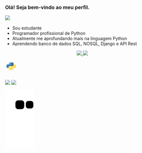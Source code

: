### Olá! Seja bem-vindo ao meu perfil.

<img src="https://komarev.com/ghpvc/?username=davilos&color=blueviolet&style=flat">

- Sou estudante
- Programador profissional de Python
- Atualmente me aprofundando mais na linguagem Python
- Aprendendo banco de dados SQL, NOSQL, Django e API Rest

<div align="center">
  <a href="https://github.com/davilos">
  <img height="180em" src="https://github-readme-stats.vercel.app/api?username=davilos&show_icons=true&theme=dark&include_all_commits=true&count_private=true"/>
  <img height="180em" src="https://github-readme-stats.vercel.app/api/top-langs/?username=davilos&layout=compact&langs_count=7&theme=dark"/>
</div>
<div style="display: inline_block"><br>
  <img align="center" alt="Davilos-Python" height="30" width="40" src="https://raw.githubusercontent.com/devicons/devicon/master/icons/python/python-original.svg">
</div>
  
##
 
<div> 
  <a href="https://instagram.com/davilos.costa" target="_blank"><img src="https://img.shields.io/badge/-Instagram-%23E4405F?style=for-the-badge&logo=instagram&logoColor=white" target="_blank"></a>
  <a href = "https://steamcommunity.com/profiles/76561198351653064/"><img src="https://img.shields.io/badge/Steam-000000?style=for-the-badge&logo=steam&logoColor=white"></a>

 </div>

  ![Snake animation](https://github.com/davilos/davilos/blob/output/github-contribution-grid-snake.svg)
